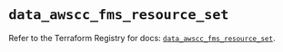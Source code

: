 # `data_awscc_fms_resource_set`

Refer to the Terraform Registry for docs: [`data_awscc_fms_resource_set`](https://registry.terraform.io/providers/hashicorp/awscc/0.70.0/docs/data-sources/fms_resource_set).
